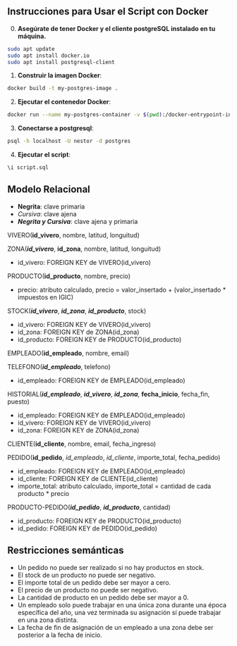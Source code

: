 ## Instrucciones para Usar el Script con Docker

0. **Asegúrate de tener Docker y el cliente postgreSQL instalado en tu máquina.**
```bash
sudo apt update
sudo apt install docker.io
sudo apt install postgresql-client
```

1. **Construir la imagen Docker**:
```bash
docker build -t my-postgres-image .
```

2. **Ejecutar el contenedor Docker**:
```bash
docker run --name my-postgres-container -v $(pwd):/docker-entrypoint-initdb.d -e POSTGRES_USER=nestor -e POSTGRES_PASSWORD=12ab12ab -e POSTGRES_DB=viveros -p 5432:5432 my-postgres-image
```

3. **Conectarse a postgresql**:
```bash
psql -h localhost -U nestor -d postgres
```

4. **Ejecutar el script**:
```sql
\i script.sql
```



## Modelo Relacional

- **Negrita**: clave primaria
- _Cursiva_: clave ajena
- **_Negrita y Cursiva_**: clave ajena y primaria

VIVERO(**id_vivero**, nombre, latitud, longuitud)

ZONA(**_id_vivero_**, **id_zona**, nombre, latitud, longuitud)
- id_vivero: FOREIGN KEY de VIVERO(id_vivero)

PRODUCTO(**id_producto**, nombre, precio)
- precio: atributo calculado, precio = valor_insertado + (valor_insertado * impuestos en IGIC)

STOCK(**_id_vivero_**, **_id_zona_**, **_id_producto_**, stock)
- id_vivero: FOREIGN KEY de VIVERO(id_vivero)
- id_zona: FOREIGN KEY de ZONA(id_zona)
- id_producto: FOREIGN KEY de PRODUCTO(id_producto)

EMPLEADO(**id_empleado**, nombre, email)

TELEFONO(**_id_empleado_**, telefono)
- id_empleado: FOREIGN KEY de EMPLEADO(id_empleado)

HISTORIAL(**_id_empleado_**, **_id_vivero_**, **_id_zona_**, **fecha_inicio**, fecha_fin, puesto) 
- id_empleado: FOREIGN KEY de EMPLEADO(id_empleado)
- id_vivero: FOREIGN KEY de VIVERO(id_vivero)
- id_zona: FOREIGN KEY de ZONA(id_zona)

CLIENTE(**id_cliente**, nombre, email, fecha_ingreso)

PEDIDO(**id_pedido**, _id_empleado_, _id_cliente_, importe_total, fecha_pedido)
- id_empleado: FOREIGN KEY de EMPLEADO(id_empleado)
- id_cliente: FOREIGN KEY de CLIENTE(id_cliente)
- importe_total: atributo calculado, importe_total = cantidad de cada producto * precio

PRODUCTO-PEDIDO(**_id_pedido_**, **_id_producto_**, cantidad)
- id_producto: FOREIGN KEY de PRODUCTO(id_producto)
- id_pedido: FOREIGN KEY de PEDIDO(id_pedido)



## Restricciones semánticas
- Un pedido no puede ser realizado si no hay productos en stock.
- El stock de un producto no puede ser negativo.
- El importe total de un pedido debe ser mayor a cero.
- El precio de un producto no puede ser negativo.
- La cantidad de producto en un pedido debe ser mayor a 0.
- Un empleado solo puede trabajar en una única zona durante una época específica del año, una vez terminada su asignación sí puede trabajar en una zona distinta.
- La fecha de fin de asignación de un empleado a una zona debe ser posterior a la fecha de inicio.